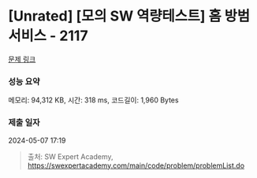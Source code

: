 # [Unrated] [모의 SW 역량테스트] 홈 방범 서비스 - 2117 

[문제 링크](https://swexpertacademy.com/main/code/problem/problemDetail.do?contestProbId=AV5V61LqAf8DFAWu) 

### 성능 요약

메모리: 94,312 KB, 시간: 318 ms, 코드길이: 1,960 Bytes

### 제출 일자

2024-05-07 17:19



> 출처: SW Expert Academy, https://swexpertacademy.com/main/code/problem/problemList.do